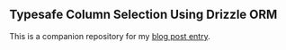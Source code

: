 ## Typesafe Column Selection Using Drizzle ORM

This is a companion repository for my [blog post entry](https://www.pavelgrinkevich.com/blog/typesafe-column-selection-using-drizzle-orm).
